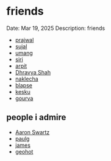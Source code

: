 # friends

Date: Mar 19, 2025
Description: friends





- [prajwal](https://crisiumnih.github.io)
- [sujal](https://5usu.github.io)
- [umang](https://umgbhalla.xyz)
- [siri](https://5iri.github.io)
- [arpit](https://arpitingle.github.io/)
- [Dhravya Shah](https://dhravya.dev)
- [naklecha](https://www.naklecha.com)
- [blapse](https://theblapse.me/)
- [kesku](https://kesku.me)
- [gourva](https://gourav.sh/)


## people i admire

- [Aaron Swartz](http://www.aaronsw.com/)
- [paulg](https://paulgraham.com)
- [james](http://jvscholz.com)
- [geohot](https://geohot.com)
